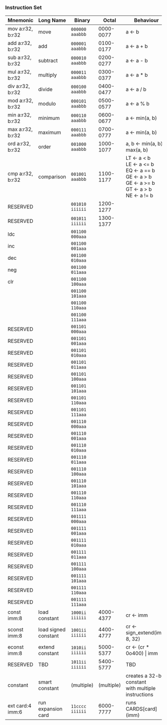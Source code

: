 

### Instruction Set

| Mnemonic         | Long Name            | Binary          | Octal      | Behaviour                                                                                                 |
| ---------------- | -------------------- | --------------- | ---------- | --------------------------------------------------------------------------------------------------------- |
| mov a:r32, b:r32 | move                 | `000000 aaabbb` | 0000-0077  | a <- b                                                                                                    |
| add a:r32, b:r32 | add                  | `000001 aaabbb` | 0100-0177  | a <- a + b                                                                                                |
| sub a:r32, b:r32 | subtract             | `000010 aaabbb` | 0200-0277  | a <- a - b                                                                                                |
| mul a:r32, b:r32 | multiply             | `000011 aaabbb` | 0300-0377  | a <- a \* b                                                                                               |
| div a:r32, b:r32 | divide               | `000100 aaabbb` | 0400-0477  | a <- a / b                                                                                                |
| mod a:r32, b:r32 | modulo               | `000101 aaabbb` | 0500-0577  | a <- a % b                                                                                                |
| min a:r32, b:r32 | minimum              | `000110 aaabbb` | 0600-0677  | a <- min(a, b)                                                                                            |
| max a:r32, b:r32 | maximum              | `000111 aaabbb` | 0700-0777  | a <- min(a, b)                                                                                            |
| ord a:r32, b:r32 | order                | `001000 aaabbb` | 1000-1077  | a, b <- min(a, b), max(a, b)                                                                              |
| cmp a:r32, b:r32 | comparison           | `001001 aaabbb` | 1100-1177  | LT <- a < b<br>LE <- a <= b<br>EQ <- a == b<br>GE <- a > b<br>GE <- a >= b<br>GT <- a > b<br>NE <- a != b |
| RESERVED         |                      | `001010 iiiiii` | 1200-1277  |                                                                                                           |
| RESERVED         |                      | `001011 iiiiii` | 1300-1377  |                                                                                                           |
| ldc              |                      | `001100 000aaa` |            |                                                                                                           |
| inc              |                      | `001100 001aaa` |            |                                                                                                           |
| dec              |                      | `001100 010aaa` |            |                                                                                                           |
| neg              |                      | `001100 011aaa` |            |                                                                                                           |
| clr              |                      | `001100 100aaa` |            |                                                                                                           |
|                  |                      | `001100 101aaa` |            |                                                                                                           |
|                  |                      | `001100 110aaa` |            |                                                                                                           |
|                  |                      | `001100 111aaa` |            |                                                                                                           |
| RESERVED         |                      | `001101 000aaa` |            |                                                                                                           |
| RESERVED         |                      | `001101 001aaa` |            |                                                                                                           |
| RESERVED         |                      | `001101 010aaa` |            |                                                                                                           |
| RESERVED         |                      | `001101 011aaa` |            |                                                                                                           |
| RESERVED         |                      | `001101 100aaa` |            |                                                                                                           |
| RESERVED         |                      | `001101 101aaa` |            |                                                                                                           |
| RESERVED         |                      | `001101 110aaa` |            |                                                                                                           |
| RESERVED         |                      | `001101 111aaa` |            |                                                                                                           |
| RESERVED         |                      | `001110 000aaa` |            |                                                                                                           |
| RESERVED         |                      | `001110 001aaa` |            |                                                                                                           |
| RESERVED         |                      | `001110 010aaa` |            |                                                                                                           |
| RESERVED         |                      | `001110 011aaa` |            |                                                                                                           |
| RESERVED         |                      | `001110 100aaa` |            |                                                                                                           |
| RESERVED         |                      | `001110 101aaa` |            |                                                                                                           |
| RESERVED         |                      | `001110 110aaa` |            |                                                                                                           |
| RESERVED         |                      | `001110 111aaa` |            |                                                                                                           |
| RESERVED         |                      | `001111 000aaa` |            |                                                                                                           |
| RESERVED         |                      | `001111 001aaa` |            |                                                                                                           |
| RESERVED         |                      | `001111 010aaa` |            |                                                                                                           |
| RESERVED         |                      | `001111 011aaa` |            |                                                                                                           |
| RESERVED         |                      | `001111 100aaa` |            |                                                                                                           |
| RESERVED         |                      | `001111 101aaa` |            |                                                                                                           |
| RESERVED         |                      | `001111 110aaa` |            |                                                                                                           |
| RESERVED         |                      | `001111 111aaa` |            |                                                                                                           |
| const imm:8      | load constant        | `1000ii iiiiii` | 4000-4377  | cr <- imm                                                                                                 |
| sconst imm:8     | load signed constant | `1001ii iiiiii` | 4400-4777  | cr <- sign_extend(imm, 8, 32)                                                                             |
| econst imm:8     | extend constant      | `1010ii iiiiii` | 5000-5377  | cr <- (cr \* 0o400) \| imm                                                                                |
| RESERVED         | TBD                  | `1011ii iiiiii` | 5400-5777  | TBD                                                                                                       |
| constant         | smart constant       | (multiple)      | (multiple) | creates a 32-bit constant<br>with multiple instructions                                                   |
| ext card:4 imm:6 | run expansion card   | `11cccc iiiiii` | 6000-7777  | runs CARDS\[card](imm)                                                                                    |
